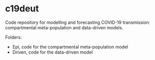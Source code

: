 # c19deut

Code repository for modelling and forecasting COVID-19 transmission: compartmental meta-population and data-driven models.

Folders:

* Epi, code for the compartmental meta-population model
* Driven, code for the data-driven model


